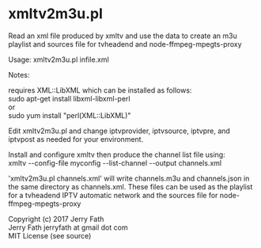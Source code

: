 # xmltv2m3u.pl  
  
Read an xml file produced by xmltv and use the data to create an m3u playlist and
sources file for tvheadend and node-ffmpeg-mpegts-proxy  
  
Usage: xmltv2m3u.pl infile.xml  
  
Notes:  
  
requires XML::LibXML which can be installed as follows:  
sudo apt-get install libxml-libxml-perl  
    or  
sudo yum install "perl(XML::LibXML)"  
  
Edit xmltv2m3u.pl and change iptvprovider, iptvsource, iptvpre, and iptvpost as needed for your environment.  
  
Install and configure xmltv then produce the channel list file using:  
xmltv --config-file myconfig --list-channel --output channels.xml  
  
'xmltv2m3u.pl channels.xml' will write channels.m3u and channels.json in the same directory as channels.xml.  These files can be used as the playlist for a tvheadend IPTV automatic network and the sources file for node-ffmpeg-mpegts-proxy  
  
Copyright (c) 2017 Jerry Fath  
Jerry Fath jerryfath at gmail dot com  
MIT License (see source)  
